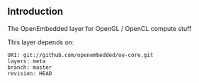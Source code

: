 ## Introduction

The OpenEmbedded layer for OpenGL / OpenCL compute stuff

This layer depends on:

```
URI: git://github.com/openembedded/oe-core.git
layers: meta
branch: master
revision: HEAD
```
